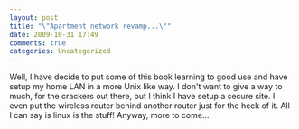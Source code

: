 ```yaml
---
layout: post
title: "\"Apartment network revamp...\""
date: 2009-10-31 17:49
comments: true
categories: Uncategorized
---
```

Well, I have decide to put some of this book learning to good use and have setup my home LAN in a more Unix like way. I don't want to give a way to much, for the crackers out there, but I think I have setup a secure site. I even put the wireless router behind another router just for the heck of it. All I can say is linux is the stuff! Anyway, more to come...
